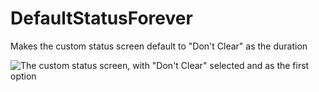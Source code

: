 # DefaultStatusForever

Makes the custom status screen default to "Don't Clear" as the duration

![The custom status screen, with "Don't Clear" selected and as the first option](https://github.com/Vendicated/Vencord/assets/44179559/e8cf0ca1-589c-43ef-9a6d-4fa3ed03a1f9)
